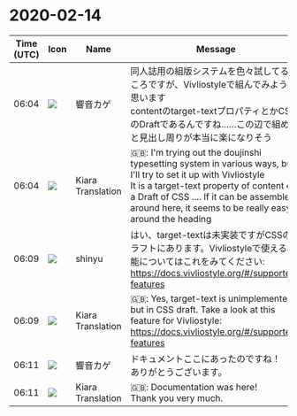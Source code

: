 # 2020-02-14

|Time (UTC)|Icon|Name|Message|
|---|---|---|---|
|06:04|![](https://avatars.slack-edge.com/2020-02-14/954069684711_c700f059427c47e46e67_72.png)|響音カゲ|同人誌用の組版システムを色々試してるところですが、Vivliostyleで組んでみようと思います<br>contentのtarget-textプロパティとかCSSのDraftであるんですね……この辺で組めると見出し周りが本当に楽になりそう|
|06:04|![](https://avatars.slack-edge.com/2019-08-21/732685848020_f3f20736795184660348_72.png)|Kiara Translation|🇬🇧: I'm trying out the doujinshi typesetting system in various ways, but I'll try to set it up with Vivliostyle<br>It is a target-text property of content or a Draft of CSS .... If it can be assembled around here, it seems to be really easy around the heading|
|06:09|![](https://avatars.slack-edge.com/2018-04-27/354445776386_e258f5ed5ba887b08668_72.jpg)|shinyu|はい、target-textは未実装ですがCSSのドラフトにあります。Vivliostyleで使える機能についてはこれをみてください:<br><https://docs.vivliostyle.org/#/supported-features>|
|06:09|![](https://avatars.slack-edge.com/2019-08-21/732685848020_f3f20736795184660348_72.png)|Kiara Translation|🇬🇧: Yes, target-text is unimplemented but in CSS draft. Take a look at this feature for Vivliostyle:<br><https://docs.vivliostyle.org/#/supported-features>|
|06:11|![](https://avatars.slack-edge.com/2020-02-14/954069684711_c700f059427c47e46e67_72.png)|響音カゲ|ドキュメントここにあったのですね！<br>ありがとうございます。|
|06:11|![](https://avatars.slack-edge.com/2019-08-21/732685848020_f3f20736795184660348_72.png)|Kiara Translation|🇬🇧: Documentation was here!<br>Thank you very much.|
